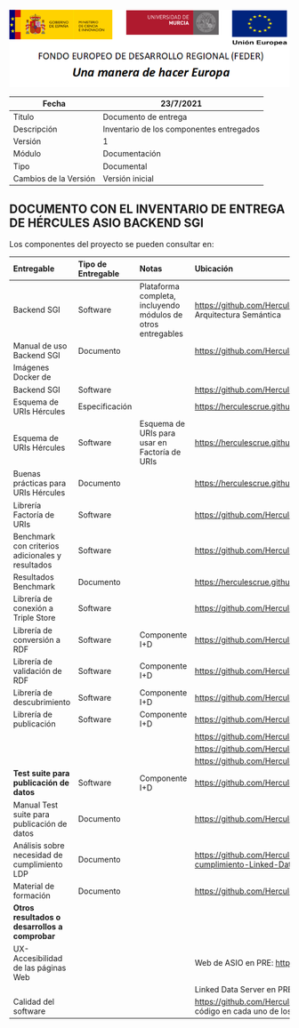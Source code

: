 ![](..//Docs/media/CabeceraDocumentosMD.png)

| Fecha         | 23/7/2021                                                   |
| ------------- | ------------------------------------------------------------ |
|Titulo|Documento de entrega| 
|Descripción|Inventario de los componentes entregados|
|Versión|1|
|Módulo|Documentación|
|Tipo|Documental|
|Cambios de la Versión|Versión inicial|

## DOCUMENTO CON EL INVENTARIO DE ENTREGA DE HÉRCULES ASIO BACKEND SGI

Los componentes del proyecto se pueden consultar en:

|Entregable|Tipo de Entregable|Notas|Ubicación|
|:----|:----|:----|:----|
|Backend SGI|Software|Plataforma completa, incluyendo módulos de otros entregables|https://github.com/HerculesCRUE/GnossDeustoBackend. En el repositorio de GitHub están todos los componentes de la Arquitectura Semántica|
|Manual de uso Backend SGI|Documento| |https://github.com/HerculesCRUE/GnossDeustoBackend/tree/master/Docs#manual-de-uso-del-backend-sgi|
|Imágenes Docker de
Backend SGI|Software| |https://github.com/HerculesCRUE/GnossDeustoBackend/tree/master/Builds/docker-images|
|Esquema de URIs Hércules|Especificación| |https://herculescrue.github.io/GnossDeustoBackend/Docs/UrisFactory/Especificacion-Esquema-de-URIs.md|
|Esquema de URIs Hércules|Software|Esquema de URIs para usar en Factoría de URIs|https://herculescrue.github.io/GnossDeustoBackend/Docs/UrisFactory/|
|Buenas prácticas para URIs Hércules|Documento| |https://herculescrue.github.io/GnossDeustoBackend/Docs/UrisFactory/Buenas-practicas-URIs.md|
|Librería Factoría de URIs|Software| |https://github.com/HerculesCRUE/GnossDeustoBackend/tree/master/src/Hercules.Asio.UrisFactory|
|Benchmark con criterios adicionales y resultados|Software| |https://github.com/HerculesCRUE/GnossDeustoBackend/tree/master/src/Benchmark|
|Resultados Benchmark|Documento| |https://herculescrue.github.io/GnossDeustoBackend/Docs/Hercules-TripleStore-Benchmark-deliverable-report|
|Librería de conexión a Triple Store|Software| |https://github.com/HerculesCRUE/GnossDeustoBackend/tree/master/src/Hercules.Asio.Api.Carga|
|Librería de conversión a RDF|Software|Componente I+D|https://github.com/HerculesCRUE/GnossDeustoBackend/tree/master/src/Hercules.Asio.Api.Carga|
|Librería de validación de RDF|Software|Componente I+D|https://github.com/HerculesCRUE/GnossDeustoBackend/tree/master/src/Hercules.Asio.Api.Carga/API_CARGA/Controllers|
|Librería de descubrimiento|Software|Componente I+D|https://github.com/HerculesCRUE/GnossDeustoBackend/tree/master/src/Hercules.Asio.Api.Discover|
|Librería de publicación|Software|Componente I+D|https://github.com/HerculesCRUE/GnossDeustoBackend/tree/master/src/Hercules.Asio.Api.Carga|
| | | |https://github.com/HerculesCRUE/GnossDeustoBackend/tree/master/src/Hercules.Asio.Web|
| | | |https://github.com/HerculesCRUE/GnossDeustoBackend/tree/master/src/Hercules.Asio.DinamicPages|
| | | |https://github.com/HerculesCRUE/GnossDeustoBackend/tree/master/src/Hercules.Asio.LinkedDataServer|
|**Test suite para publicación de datos**|Software|Componente I+D|https://github.com/HerculesCRUE/GnossDeustoBackend/tree/master/data|
|Manual Test suite para publicación de datos|Documento| |https://github.com/HerculesCRUE/GnossDeustoBackend/tree/master/data|
|Análisis sobre necesidad de cumplimiento LDP|Documento| |https://github.com/HerculesCRUE/GnossDeustoBackend/blob/master/Docs/Hercules-ASIO-Evaluacion-de-cumplimiento-Linked-Data-Platform.md|
|Material de formación|Documento| |https://github.com/HerculesCRUE/GnossDeustoBackend/tree/master/Formacion|
|**Otros resultados o desarrollos a comprobar**| | | |
|UX- Accesibilidad de las páginas Web| | |Web de ASIO en PRE: https://linkeddata2.um.es/carga-web/public/home|
| | | |Linked Data Server en PRE: http://linkeddata2.um.es/res/person/12118|
|Calidad del software| | |https://github.com/HerculesCRUE/GnossDeustoBackend. Se muestra información de pruebas unitarias y de cobertura de código en cada uno de los componentes del SGI|
